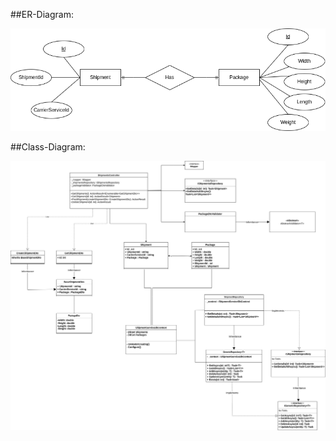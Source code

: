##ER-Diagram:

![Class Diagram](./ShipmentService_ERD.png)

##Class-Diagram:

![Class Diagram](./ClassDiagram.png)
